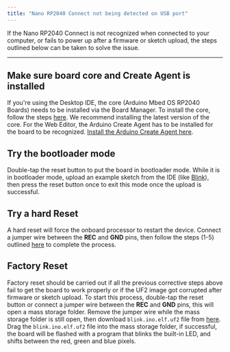```yaml
---
title: "Nano RP2040 Connect not being detected on USB port"
---
```


If the Nano RP2040 Connect is not recognized when connected to your computer, or fails to power up after a firmware or sketch upload, the steps outlined below can be taken to solve the issue.

---

## Make sure board core and Create Agent is installed

If you're using the Desktop IDE, the core (Arduino Mbed OS RP2040 Boards) needs to be installed via the Board Manager. To install the core, follow the steps [here](https://docs.arduino.cc/software/ide-v1/tutorials/getting-started/cores/arduino-mbed_nano). We recommend installing the latest version of the core. For the Web Editor, the Arduino Create Agent has to be installed for the board to be recognized. [Install the Arduino Create Agent here](https://create.arduino.cc/getting-started/plugin/welcome).

## Try the bootloader mode

Double-tap the reset button to put the board in bootloader mode. While it is in bootloader mode, upload an example sketch from the IDE (like [Blink](https://www.arduino.cc/en/Tutorial/BuiltInExamples/Blink)), then press the reset button once to exit this mode once the upload is successful.

## Try a hard Reset

A hard reset will force the onboard processor to restart the device. Connect a jumper wire between the **REC** and **GND** pins, then follow the steps (1-5) outlined [here](https://docs.arduino.cc/tutorials/nano-rp2040-connect/rp2040-01-technical-reference#board-not-detected) to complete the process.

## Factory Reset

Factory reset should be carried out if all the previous corrective steps above fail to get the board to work properly or if the UF2 image got corrupted after firmware or sketch upload. To start this process, double-tap the reset button or connect a jumper wire between the **REC** and **GND** pins, this will open a mass storage folder. Remove the jumper wire while the mass storage folder is still open, then download `blink.ino.elf.uf2` file from [here](https://docs.arduino.cc/tutorials/nano-rp2040-connect/rp2040-01-technical-reference#board-not-detected). Drag the `blink.ino.elf.uf2` file into the mass storage folder, if successful, the board will be flashed with a program that blinks the built-in LED, and shifts between the red, green and blue pixels.
